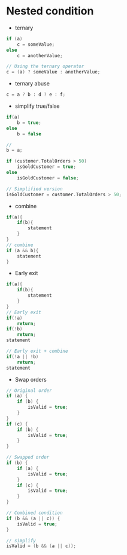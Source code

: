 # Nested condition

- ternary
```cpp
if (a)
    c = someValue;
else
    c = anotherValue;

// Using the ternary operator
c = (a) ? someValue : anotherValue;
```

- ternary abuse
```cpp
c = a ? b : d ? e : f;
```

- simplify true/false
```cpp
if(a)
    b = true;
else 
    b = false

//
b = a;
```

```cpp
if (customer.TotalOrders > 50)
    isGoldCustomer = true;
else
    isGoldCustomer = false;

// Simplified version
isGoldCustomer = customer.TotalOrders > 50;
```

- combine
```cpp
if(a){
    if(b){
        statement
    }
}
// combine
if (a && b){
    statement
}
```

- Early exit
```cpp
if(a){
    if(b){
        statement
    }
}
// Early exit
if(!a)
    return;
if(!b)
    return;
statement

// Early exit + combine
if(!a || !b)
    return;
statement
```

- Swap orders
```cpp
// Original order
if (a) {
    if (b) {
        isValid = true;
    }
}
if (c) {
    if (b) {
        isValid = true;
    }
}

// Swapped order
if (b) {
    if (a) {
        isValid = true;
    }
    if (c) {
        isValid = true;
    }
}

// Combined condition
if (b && (a || c)) {
    isValid = true;
}

// simplify
isValid = (b && (a || c));
```